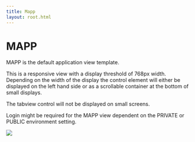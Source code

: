 ```yaml
---
title: Mapp
layout: root.html
---
```


# MAPP

MAPP is the default application view template.

This is a responsive view with a display threshold of 768px width. Depending on the width of the display the control element will either be displayed on the left hand side or as a scrollable container at the bottom of small displays.

The tabview control will not be displayed on small screens.

Login might be required for the MAPP view dependent on the PRIVATE or PUBLIC environment setting.

![](https://res.cloudinary.com/geolytix-xyz/image/upload/v1591181227/documentation/mapp_login.png)